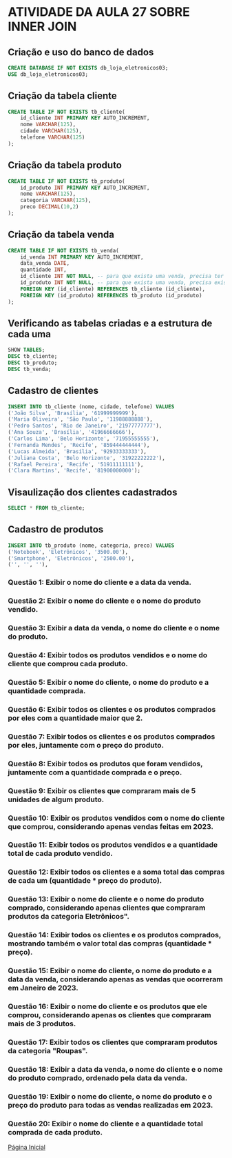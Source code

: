 # ATIVIDADE DA AULA 27 SOBRE INNER JOIN

## Criação e uso do banco de dados

```SQL
CREATE DATABASE IF NOT EXISTS db_loja_eletronicos03;
USE db_loja_eletronicos03;
```

## Criação da tabela cliente

```SQL
CREATE TABLE IF NOT EXISTS tb_cliente(
    id_cliente INT PRIMARY KEY AUTO_INCREMENT,
    nome VARCHAR(125),
    cidade VARCHAR(125),
    telefone VARCHAR(125)
);
```

## Criação da tabela produto

```SQL
CREATE TABLE IF NOT EXISTS tb_produto(
    id_produto INT PRIMARY KEY AUTO_INCREMENT,
    nome VARCHAR(125),
    categoria VARCHAR(125),
    preco DECIMAL(10,2)
);
```

## Criação da tabela venda

```SQL
CREATE TABLE IF NOT EXISTS tb_venda(
    id_venda INT PRIMARY KEY AUTO_INCREMENT,
    data_venda DATE,
    quantidade INT,
    id_cliente INT NOT NULL, -- para que exista uma venda, precisa ter no mínimo 1 cliente
    id_produto INT NOT NULL, -- para que exista uma venda, precisa existir no mínimo 1 produto comprado
    FOREIGN KEY (id_cliente) REFERENCES tb_cliente (id_cliente),
    FOREIGN KEY (id_produto) REFERENCES tb_produto (id_produto)
);
```

## Verificando as tabelas criadas e a estrutura de cada uma

```SQL
SHOW TABLES;
DESC tb_cliente;
DESC tb_produto;
DESC tb_venda;
```

## Cadastro de clientes

```SQL
INSERT INTO tb_cliente (nome, cidade, telefone) VALUES
('João Silva', 'Brasília', '61999999999'),
('Maria Oliveira', 'São Paulo', '11988888888'),
('Pedro Santos', 'Rio de Janeiro', '21977777777'),
('Ana Souza', 'Brasília', '41966666666'),
('Carlos Lima', 'Belo Horizonte', '71955555555'),
('Fernanda Mendes', 'Recife', '859444444444'),
('Lucas Almeida', 'Brasília', '92933333333'),
('Juliana Costa', 'Belo Horizonte', '31922222222'),
('Rafael Pereira', 'Recife', '51911111111'),
('Clara Martins', 'Recife', '81900000000');
```

## Visaulização dos clientes cadastrados

```SQL
SELECT * FROM tb_cliente;
```

## Cadastro de produtos

```SQL
INSERT INTO tb_produto (nome, categoria, preco) VALUES
('Notebook', 'Eletrônicos', '3500.00'),
('Smartphone', 'Eletrônicos', '2500.00'),
('', '', ''),
```

### Questão 1: Exibir o nome do cliente e a data da venda.
### Questão 2: Exibir o nome do cliente e o nome do produto vendido.
### Questão 3: Exibir a data da venda, o nome do cliente e o nome do produto.
### Questão 4: Exibir todos os produtos vendidos e o nome do cliente que comprou cada produto.
### Questão 5: Exibir o nome do cliente, o nome do produto e a quantidade comprada.
### Questão 6: Exibir todos os clientes e os produtos comprados por eles com a quantidade maior que 2.
### Questão 7: Exibir todos os clientes e os produtos comprados por eles, juntamente com o preço do produto.
### Questão 8: Exibir todos os produtos que foram vendidos, juntamente com a quantidade comprada e o preço.
### Questão 9: Exibir os clientes que compraram mais de 5 unidades de algum produto.
### Questão 10: Exibir os produtos vendidos com o nome do cliente que comprou, considerando apenas vendas feitas em 2023.
### Questão 11: Exibir todos os produtos vendidos e a quantidade total de cada produto vendido.
### Questão 12: Exibir todos os clientes e a soma total das compras de cada um (quantidade * preço do produto).
### Questão 13: Exibir o nome do cliente e o nome do produto comprado, considerando apenas clientes que compraram produtos da categoria  Eletrônicos".
### Questão 14: Exibir todos os clientes e os produtos comprados, mostrando também o valor total das compras (quantidade * preço).
### Questão 15: Exibir o nome do cliente, o nome do produto e a data da venda, considerando apenas as vendas que ocorreram em Janeiro de 2023.
### Questão 16: Exibir o nome do cliente e os produtos que ele comprou, considerando apenas os clientes que compraram mais de 3 produtos.
### Questão 17: Exibir todos os clientes que compraram produtos da categoria "Roupas".
### Questão 18: Exibir a data da venda, o nome do cliente e o nome do produto comprado, ordenado pela data da venda.
### Questão 19: Exibir o nome do cliente, o nome do produto e o preço do produto para todas as vendas realizadas em 2023.
### Questão 20: Exibir o nome do cliente e a quantidade total comprada de cada produto.

[Página Inicial](../README.md)
